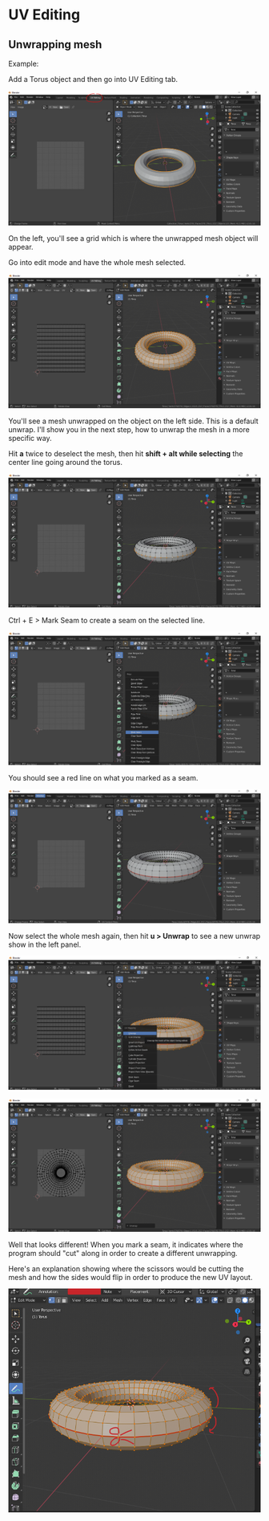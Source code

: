 # UV Editing

## Unwrapping mesh

Example:

Add a Torus object and then go into UV Editing tab.

![](../.gitbook/assets/image%20%286%29%20%281%29.png)

On the left, you'll see a grid which is where the unwrapped mesh object will appear.

Go into edit mode and have the whole mesh selected.

![](../.gitbook/assets/image%20%2810%29.png)

You'll see a mesh unwrapped on the object on the left side. This is a default unwrap. I'll show you in the next step, how to unwrap the mesh in a more specific way.

Hit **a** twice to deselect the mesh, then hit **shift + alt while selecting** the center line going around the torus.

![](../.gitbook/assets/image%20%289%29.png)

Ctrl + E &gt; Mark Seam to create a seam on the selected line.

![](../.gitbook/assets/image%20%2820%29.png)

You should see a red line on what you marked as a seam.

![](../.gitbook/assets/image%20%281%29%20%281%29.png)

Now select the whole mesh again, then hit **u &gt; Unwrap** to see a new unwrap show in the left panel.

![](../.gitbook/assets/image%20%2826%29%20%281%29.png)

![](../.gitbook/assets/image%20%2823%29%20%281%29.png)

Well that looks different! When you mark a seam, it indicates where the program should "cut" along in order to create a different unwrapping.

Here's an explanation showing where the scissors would be cutting the mesh and how the sides would flip in order to produce the new UV layout.

![](../.gitbook/assets/image%20%2828%29.png)





